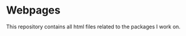# Webpages

<!-- badges: start -->

<!-- badges: end -->

This repository contains all html files related to the packages I work on. 

